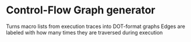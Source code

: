 # Control-Flow Graph generator

Turns macro lists from execution traces into DOT-format graphs
Edges are labeled with how many times they are traversed during execution
